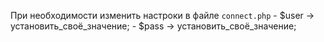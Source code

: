 При необходимости изменить настроки в файле `connect.php`
    - $user -> установить_своё_значение;
    - $pass -> установить_своё_значение;